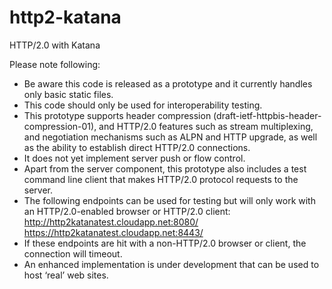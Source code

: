 http2-katana
============

HTTP/2.0 with Katana

Please note following:
* Be aware this code is released as a prototype and it currently handles only basic static files. 
* This code should only be used for interoperability testing.
* This prototype supports header compression (draft-ietf-httpbis-header-compression-01), and HTTP/2.0 features such as stream multiplexing, and negotiation mechanisms such as ALPN and HTTP upgrade, as well as the ability to establish direct HTTP/2.0 connections. 
* It does not yet implement server push or flow control. 
* Apart from the server component, this prototype also includes a test command line client that makes HTTP/2.0 protocol requests to the server.
* The following endpoints can be used for testing but will only work with an HTTP/2.0-enabled browser or HTTP/2.0 client:
  http://http2katanatest.cloudapp.net:8080/
  https://http2katanatest.cloudapp.net:8443/
* If these endpoints are hit with a non-HTTP/2.0 browser or client, the connection will timeout. 
* An enhanced implementation is under development that can be used to host ‘real’ web sites.

